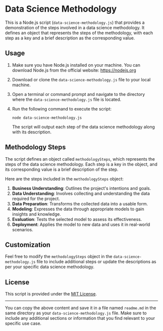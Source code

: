 # Data Science Methodology

This is a Node.js script (`data-science-methodology.js`) that provides a demonstration of the steps involved in a data science methodology. It defines an object that represents the steps of the methodology, with each step as a key and a brief description as the corresponding value.

## Usage

1. Make sure you have Node.js installed on your machine. You can download Node.js from the official website: https://nodejs.org

2. Download or clone the `data-science-methodology.js` file to your local machine.

3. Open a terminal or command prompt and navigate to the directory where the `data-science-methodology.js` file is located.

4. Run the following command to execute the script:

   ```
   node data-science-methodology.js
   ```

   The script will output each step of the data science methodology along with its description.

## Methodology Steps

The script defines an object called `methodologySteps`, which represents the steps of the data science methodology. Each step is a key in the object, and its corresponding value is a brief description of the step.

Here are the steps included in the `methodologySteps` object:

1. **Business Understanding**: Outlines the project's intentions and goals.
2. **Data Understanding**: Involves collecting and understanding the data required for the project.
3. **Data Preparation**: Transforms the collected data into a usable form.
4. **Modeling**: Expresses the data through appropriate models to gain insights and knowledge.
5. **Evaluation**: Tests the selected model to assess its effectiveness.
6. **Deployment**: Applies the model to new data and uses it in real-world scenarios.

## Customization

Feel free to modify the `methodologySteps` object in the `data-science-methodology.js` file to include additional steps or update the descriptions as per your specific data science methodology.

## License

This script is provided under the [MIT License](LICENSE).

---

You can copy the above content and save it in a file named `readme.md` in the same directory as your `data-science-methodology.js` file. Make sure to include any additional sections or information that you find relevant to your specific use case.